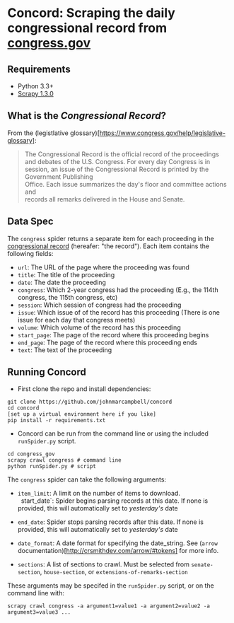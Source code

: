 # Concord: Scraping the daily congressional record from [congress.gov](https://www.congress.gov)  

## Requirements  
- Python 3.3+  
- [Scrapy 1.3.0](https://doc.scrapy.org/en/1.3/index.html)  

## What is the *Congressional Record*?  
From the (legistlative glossary)[https://www.congress.gov/help/legislative-glossary]:  

> The Congressional Record is the official record of the proceedings and 
> debates of the U.S. Congress. For every day Congress is in session, an 
> issue of the Congressional Record is printed by the Government Publishing  
> Office. Each issue summarizes the day's floor and committee actions and  
> records all remarks delivered in the House and Senate.  

## Data Spec  
The `congress` spider returns a separate item for each proceeding in the [congressional record](https://www.congress.gov/congressional-record) (hereafer: "the record"). Each item contains the following fields:  

- `url`: The URL of the page where the proceeding was found  
- `title`: The title of the proceeding  
- `date`: The date the proceeding  
- `congress`: Which 2-year congress had the proceeding (E.g., the 114th congress, the 115th congress, etc)  
- `session`: Which session of congress had the proceeding  
- `issue`: Which issue of of the record has this proceeding (There is one issue for each day that congress meets)  
- `volume`: Which volume of the record has this proceeding  
- `start_page`: The page of the record where this proceeding begins  
- `end_page`: The page of the record where this proceeding ends  
- `text`: The text of the proceeding  

## Running Concord  

- First clone the repo and install dependencies:  
```shell  
git clone https://github.com/johnmarcampbell/concord  
cd concord  
[set up a virtual environment here if you like]  
pip install -r requirements.txt  
```  

- Concord can be run from the command line or using the included `runSpider.py` script.  
```shell  
cd congress_gov  
scrapy crawl congress # command line  
python runSpider.py # script  
```  

The `congress` spider can take the following arguments:  
- `item_limit`: A limit on the number of items to download.  
` `start_date`: Spider begins parsing records at this date. If none is provided, this will automatically set to *yesterday's* date  
- `end_date`: Spider stops parsing records after this date. If none is provided, this will automatically set to *yesterday's* date  
- `date_format`: A date format for specifying the date_string.  See (`arrow` documentation)[http://crsmithdev.com/arrow/#tokens] for more info. 

- `sections`: A list of sections to crawl. Must be selected from `senate-section`, `house-section`, or `extensions-of-remarks-section`  

These arguments may be specifed in the `runSpider.py` script, or on the command line with:  

```shell  
scrapy crawl congress -a argument1=value1 -a argument2=value2 -a argument3=value3 ...  
```  
